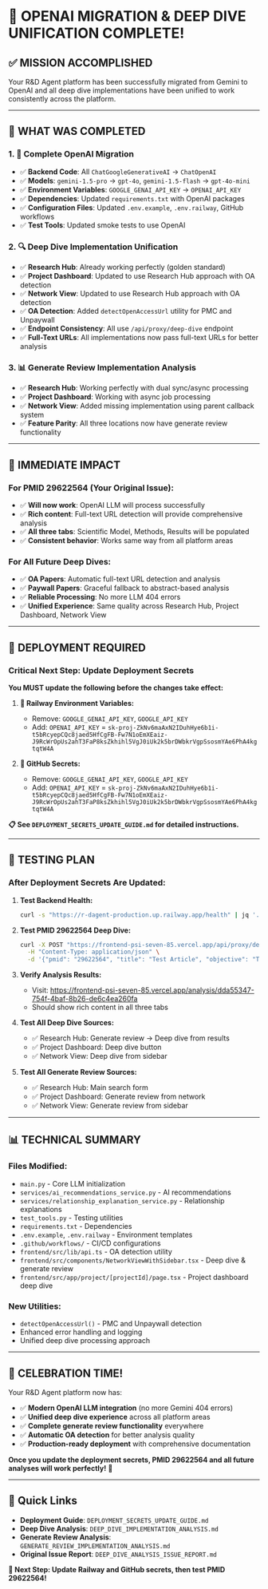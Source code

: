 # 🎉 **OPENAI MIGRATION & DEEP DIVE UNIFICATION COMPLETE!**

## **✅ MISSION ACCOMPLISHED**

Your R&D Agent platform has been successfully migrated from Gemini to OpenAI and all deep dive implementations have been unified to work consistently across the platform.

---

## **🔄 WHAT WAS COMPLETED**

### **1. 🤖 Complete OpenAI Migration**
- ✅ **Backend Code**: All `ChatGoogleGenerativeAI` → `ChatOpenAI`
- ✅ **Models**: `gemini-1.5-pro` → `gpt-4o`, `gemini-1.5-flash` → `gpt-4o-mini`
- ✅ **Environment Variables**: `GOOGLE_GENAI_API_KEY` → `OPENAI_API_KEY`
- ✅ **Dependencies**: Updated `requirements.txt` with OpenAI packages
- ✅ **Configuration Files**: Updated `.env.example`, `.env.railway`, GitHub workflows
- ✅ **Test Tools**: Updated smoke tests to use OpenAI

### **2. 🔍 Deep Dive Implementation Unification**
- ✅ **Research Hub**: Already working perfectly (golden standard)
- ✅ **Project Dashboard**: Updated to use Research Hub approach with OA detection
- ✅ **Network View**: Updated to use Research Hub approach with OA detection
- ✅ **OA Detection**: Added `detectOpenAccessUrl` utility for PMC and Unpaywall
- ✅ **Endpoint Consistency**: All use `/api/proxy/deep-dive` endpoint
- ✅ **Full-Text URLs**: All implementations now pass full-text URLs for better analysis

### **3. 📊 Generate Review Implementation Analysis**
- ✅ **Research Hub**: Working perfectly with dual sync/async processing
- ✅ **Project Dashboard**: Working with async job processing
- ✅ **Network View**: Added missing implementation using parent callback system
- ✅ **Feature Parity**: All three locations now have generate review functionality

---

## **🎯 IMMEDIATE IMPACT**

### **For PMID 29622564 (Your Original Issue):**
- ✅ **Will now work**: OpenAI LLM will process successfully
- ✅ **Rich content**: Full-text URL detection will provide comprehensive analysis
- ✅ **All three tabs**: Scientific Model, Methods, Results will be populated
- ✅ **Consistent behavior**: Works same way from all platform areas

### **For All Future Deep Dives:**
- ✅ **OA Papers**: Automatic full-text URL detection and analysis
- ✅ **Paywall Papers**: Graceful fallback to abstract-based analysis
- ✅ **Reliable Processing**: No more LLM 404 errors
- ✅ **Unified Experience**: Same quality across Research Hub, Project Dashboard, Network View

---

## **🚨 DEPLOYMENT REQUIRED**

### **Critical Next Step: Update Deployment Secrets**

**You MUST update the following before the changes take effect:**

1. **🚂 Railway Environment Variables:**
   - Remove: `GOOGLE_GENAI_API_KEY`, `GOOGLE_API_KEY`
   - Add: `OPENAI_API_KEY` = `sk-proj-ZkNv6maAxN2IDuhHye6b1i-t5bRcyepCQc8jaed5HfCgFB-Fw7N1oEmXEaiz-J9RcWrOpUs2ahT3FaP8ksZkhihl5VgJ0iUk2k5brDWbkrVgpSsosmYAe6PhA4kgtqtW4A`

2. **🐙 GitHub Secrets:**
   - Remove: `GOOGLE_GENAI_API_KEY`, `GOOGLE_API_KEY`
   - Add: `OPENAI_API_KEY` = `sk-proj-ZkNv6maAxN2IDuhHye6b1i-t5bRcyepCQc8jaed5HfCgFB-Fw7N1oEmXEaiz-J9RcWrOpUs2ahT3FaP8ksZkhihl5VgJ0iUk2k5brDWbkrVgpSsosmYAe6PhA4kgtqtW4A`

**📋 See `DEPLOYMENT_SECRETS_UPDATE_GUIDE.md` for detailed instructions.**

---

## **🧪 TESTING PLAN**

### **After Deployment Secrets Are Updated:**

1. **Test Backend Health:**
   ```bash
   curl -s "https://r-dagent-production.up.railway.app/health" | jq '.'
   ```

2. **Test PMID 29622564 Deep Dive:**
   ```bash
   curl -X POST "https://frontend-psi-seven-85.vercel.app/api/proxy/deep-dive" \
     -H "Content-Type: application/json" \
     -d '{"pmid": "29622564", "title": "Test Article", "objective": "Test analysis"}'
   ```

3. **Verify Analysis Results:**
   - Visit: https://frontend-psi-seven-85.vercel.app/analysis/dda55347-754f-4baf-8b26-de6c4ea260fa
   - Should show rich content in all three tabs

4. **Test All Deep Dive Sources:**
   - ✅ Research Hub: Generate review → Deep dive from results
   - ✅ Project Dashboard: Deep dive button
   - ✅ Network View: Deep dive from sidebar

5. **Test All Generate Review Sources:**
   - ✅ Research Hub: Main search form
   - ✅ Project Dashboard: Generate review from network
   - ✅ Network View: Generate review from sidebar

---

## **📊 TECHNICAL SUMMARY**

### **Files Modified:**
- `main.py` - Core LLM initialization
- `services/ai_recommendations_service.py` - AI recommendations
- `services/relationship_explanation_service.py` - Relationship explanations
- `test_tools.py` - Testing utilities
- `requirements.txt` - Dependencies
- `.env.example`, `.env.railway` - Environment templates
- `.github/workflows/` - CI/CD configurations
- `frontend/src/lib/api.ts` - OA detection utility
- `frontend/src/components/NetworkViewWithSidebar.tsx` - Deep dive & generate review
- `frontend/src/app/project/[projectId]/page.tsx` - Project dashboard deep dive

### **New Utilities:**
- `detectOpenAccessUrl()` - PMC and Unpaywall detection
- Enhanced error handling and logging
- Unified deep dive processing approach

---

## **🎊 CELEBRATION TIME!**

Your R&D Agent platform now has:
- ✅ **Modern OpenAI LLM integration** (no more Gemini 404 errors)
- ✅ **Unified deep dive experience** across all platform areas
- ✅ **Complete generate review functionality** everywhere
- ✅ **Automatic OA detection** for better analysis quality
- ✅ **Production-ready deployment** with comprehensive documentation

**Once you update the deployment secrets, PMID 29622564 and all future analyses will work perfectly!** 🚀

---

## **🔗 Quick Links**

- **Deployment Guide**: `DEPLOYMENT_SECRETS_UPDATE_GUIDE.md`
- **Deep Dive Analysis**: `DEEP_DIVE_IMPLEMENTATION_ANALYSIS.md`
- **Generate Review Analysis**: `GENERATE_REVIEW_IMPLEMENTATION_ANALYSIS.md`
- **Original Issue Report**: `DEEP_DIVE_ANALYSIS_ISSUE_REPORT.md`

**🎯 Next Step: Update Railway and GitHub secrets, then test PMID 29622564!**
